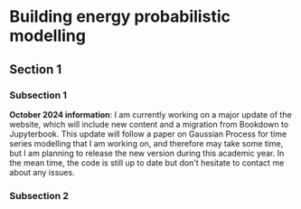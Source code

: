 # Building energy probabilistic modelling

## Section 1

### Subsection 1

**October 2024 information**: I am currently working on a major update of the website, which will include new content and a migration from Bookdown to Jupyterbook. This update will follow a paper on Gaussian Process for time series modelling that I am working on, and therefore may take some time, but I am planning to release the new version during this academic year. In the mean time, the code is still up to date but don't hesitate to contact me about any issues.

### Subsection 2
